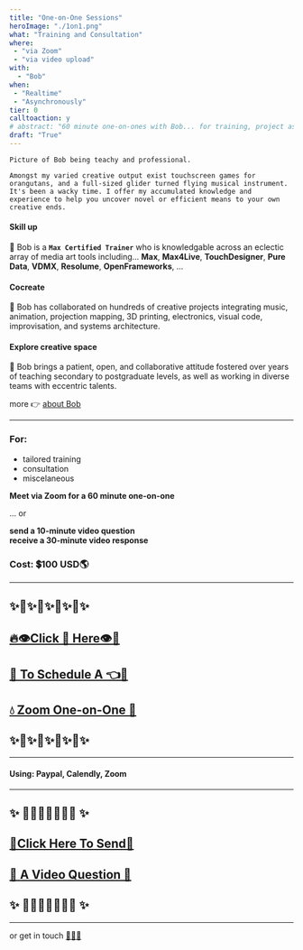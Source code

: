 ```yaml
---
title: "One-on-One Sessions"
heroImage: "./1on1.png"
what: "Training and Consultation"
where: 
 - "via Zoom"
 - "via video upload"
with: 
  - "Bob"
when:
 - "Realtime"
 - "Asynchronously"
tier: 0
calltoaction: y
# abstract: "60 minute one-on-ones with Bob... for training, project assistance, or whatever ✨"  
draft: "True"
---
```


<!-- Sizzle Reel -->
<!-- {{< vimeo 128698185 >}} -->

```
Picture of Bob being teachy and professional.
```

```
Amongst my varied creative output exist touchscreen games for orangutans, and a full-sized glider turned flying musical instrument. It's been a wacky time. I offer my accumulated knowledge and experience to help you uncover novel or efficient means to your own creative ends.
```
#### Skill up

🍊 Bob is a **`Max Certified Trainer`** who is knowledgable across an eclectic array of media art tools including...
 **Max**, **Max4Live**, **TouchDesigner**, **Pure Data**, **VDMX**, **Resolume**, **OpenFrameworks**, ...


#### Cocreate

🔶 Bob has collaborated on hundreds of creative projects integrating music, animation, projection mapping, 3D printing, electronics, visual code, improvisation, and systems architecture.

#### Explore creative space

🦧 Bob brings a patient, open, and collaborative attitude fostered over years of teaching secondary to postgraduate levels, as well as working in diverse teams with eccentric talents.

more 👉 [about Bob](/about) 

---

### For:
- tailored training
- consultation
- miscelaneous

**Meet via Zoom for a 60 minute one-on-one**

...  or

**send a 10-minute video question**  
**receive a 30-minute video response** 

### Cost: **💲100 USD🌎**  


---

## ✨🦉✨🦉✨🦉✨🦉✨
##  
## [ 🔥👁Click 👅 Here👁🧠]()
## [🤘 To Schedule A 👈🌌]()
## [💧 Zoom One-on-One 🌳 ]()
## 
## ✨🦉✨🦉✨🦉✨🦉✨

---
#### Using: Paypal, Calendly, Zoom
---

## ✨ 📼✨📼✨📼✨📼 ✨
##  
## [ 📼Click Here To Send📼 ]()
## [ 📼 A Video Question 📼 ]()
##  
## ✨ 📼✨📼✨📼✨📼 ✨  
  
---

or get in touch [🤜💥🤛](/contact)
